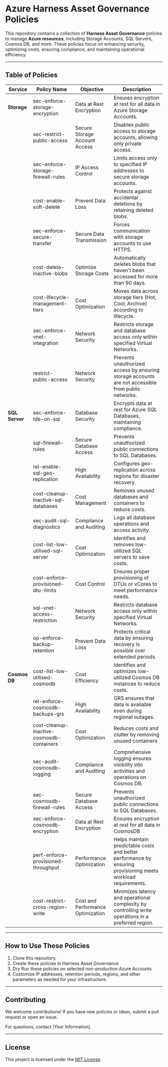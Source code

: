 # Azure Harness Asset Governance Policies

This repository contains a collection of **Harness Asset Governance** policies to manage **Azure resources**, including Storage Accounts, SQL Servers, Cosmos DB, and more. These policies focus on enhancing security, optimizing costs, ensuring compliance, and maintaining operational efficiency.

---

## Table of Policies

| **Service**   | **Policy Name**                        | **Objective**                    | **Description**                                                                 |
|---------------|---------------------------------------|---------------------------------|-----------------------------------------------------------------------------|
| **Storage**    |sec-enforce-storage-encryption          | Data at Rest Encryption         | Ensures encryption at rest for all data in Azure Storage Accounts.            |
|               | sec-restrict-public-access              | Secure Storage Account Access  | Disables public access to storage accounts, allowing only private access.   |
|               | sec-enforce-storage-firewall-rules  | IP Access Control                | Limits access only to specified IP addresses to secure storage accounts.    |
|               | cost-enable-soft-delete        | Prevent Data Loss               | Protects against accidental deletions by retaining deleted blobs.            |
|               | sec-enforce-secure-transfer        | Secure Data Transmission        | Forces communication with storage accounts to use HTTPS.                    |
|               | cost-delete-inactive-blobs             | Optimize Storage Costs          | Automatically deletes blobs that haven't been accessed for more than 90 days. |
|               | cost-lifecycle-management-tiers      | Cost Optimization               | Moves data across storage tiers (Hot, Cool, Archive) according to lifecycle.  |
|               | sec-enforce-vnet-integration         | Network Security                | Restricts storage and database access only within specified Virtual Networks.|
|               | restrict-public-access               | Network Security                | Prevents unauthorized access by ensuring storage accounts are not accessible from public networks.|
| **SQL Server** | sec-enforce-tde-on-sql  | Database Security                | Encrypts data at rest for Azure SQL Databases, maintaining compliance.      |
|               | sql-firewall-rules          | Secure Database Access          | Prevents unauthorized public connections to SQL Databases.                 |
|               | rel-enable-sql-geo-replication              | High Availability                | Configures geo-replication across regions for disaster recovery.           |
|               | cost-cleanup-inactive-sql-databases          | Cost Management                 | Removes unused databases and containers to reduce costs.                    |
|               | sec-audit-sql-diagnostics               | Compliance and Auditing         | Logs all database operations and access activity.                           |
|               | cost-list-low-utilised-sql-server       | Cost Optimization               | Identifies and removes low-utilized SQL servers to save costs.             |
|               | cost-enforce-provisioned-dtu-limits     | Cost Control                    | Ensures proper provisioning of DTUs or vCores to meet performance needs.    |
|               | sql-vnet-access-restriction         | Network Security                | Restricts database access only within specified Virtual Networks.|
|               | op-enforce-backup-retention         | Prevent Data Loss               | Protects critical data by ensuring recovery is possible over extended periods.|
| **Cosmos DB**  | cost-list-low-utilised-cosmodb  | Cost Efficiency                 | Identifies and optimizes low-utilized Cosmos DB instances to reduce costs.   |
|               | rel-enforce-cosmosdb-backups-grs            | High Availability                | GRS ensures that data is available even during regional outages.          |
|               | cost-cleanup-inactive-cosmosdb-containers           | Cost Optimization          | Reduces costs and clutter by removing unused containers    |
|               | sec-audit-cosmosdb-logging      | Compliance and Auditing                    | Comprehensive logging ensures visibility into activities and operations on Cosmos DB.|
|               |sec-cosmosdb-firewall-rules    | Secure Database Access          | Prevents unauthorized public connections to SQL Databases.                 |
|               |sec-enforce-cosmosdb-encryption          | Data at Rest Encryption         | Ensures encryption at rest for all data in CosmosDB           |
|               |perf-enforce-provisioned-throughput           | Performance Optimization                              | Helps maintain predictable costs and better performance by ensuring provisioning meets workload requirements.|
|               |cost-restrict-cross-region-write              |Cost and Performance Optimization |Minimizes latency and operational complexity by controlling write operations in a preferred region.

---

## How to Use These Policies
1. Clone this repository.
2. Create these policies in Harness Asset Governance
3. Dry Run these policies on selected non-production Azure Accounts
4. Customize IP addresses, retention periods, regions, and other parameters as needed for your infrastructure.

---

## Contributing
We welcome contributions! If you have new policies or ideas, submit a pull request or open an issue.

For questions, contact [Your Information].

---

## License
This project is licensed under the [MIT License](https://opensource.org/licenses/MIT).
